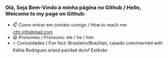 ### Olá, Seja Bem-Vindo à minha página no Github / Hello, Welcome to my page on Github:

- 📫 Como entrar em contato comigo / How to reach me: cltn.info@mail.com
- 😄 Pronomes / Pronouns: ele / he / him
- ⚡ Curiosidades / Fun fact: Brasileiro/Brazilian, casado com/married with Kálita Rodrigues e/and pai/dad  do/of Estêvão

